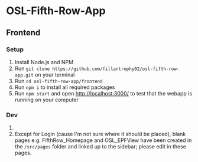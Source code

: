 # OSL-Fifth-Row-App

## Frontend

### Setup

1. Install Node.js and NPM
2. Run `git clone https://github.com/fillantrophy02/osl-fifth-row-app.git` on your terminal
3. Run `cd osl-fifth-row-app/frontend`
4. Run `npm i` to install all required packages
5. Run `npm start` and open [http://localhost:3000/](http://localhost:3000/) to test that the webapp is running on your computer

### Dev

1. 
2. Except for Login (cause I'm not sure where it should be placed), blank pages e.g. FifthRow_Homepage and OSL_EPFView have been created in the `/src/pages` folder and linked up to the sidebar; please edit in these pages. 